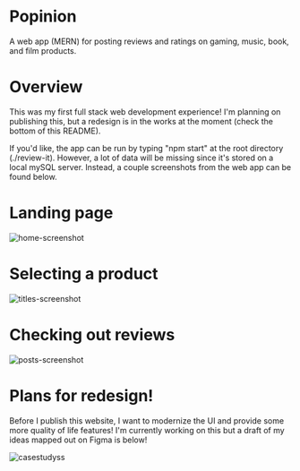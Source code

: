 # Popinion
A web app (MERN) for posting reviews and ratings on gaming, music, book, and film products.

# Overview
This was my first full stack web development experience!  I'm planning on publishing this, but a redesign is in the works at the moment (check the bottom of this README).

If you'd like, the app can be run by typing "npm start" at the root directory (./review-it).  However, a lot of data will be missing since it's stored on a local mySQL server.  Instead, a couple screenshots from the web app can be found below.

# Landing page
![home-screenshot](https://user-images.githubusercontent.com/21328729/100299990-e372c600-2f49-11eb-9f3e-05fd5f005da1.png)

# Selecting a product
![titles-screenshot](https://user-images.githubusercontent.com/21328729/100300704-6e07f500-2f4b-11eb-8988-fa927e8ce29c.png)

# Checking out reviews
![posts-screenshot](https://user-images.githubusercontent.com/21328729/100300757-8bd55a00-2f4b-11eb-870b-c592afba7f91.png)

# Plans for redesign!  

Before I publish this website, I want to modernize the UI and provide some more quality of life features!  I'm currently working on this but a draft of my ideas mapped out on Figma is below!

![casestudyss](https://user-images.githubusercontent.com/21328729/100301198-8593ad80-2f4c-11eb-871d-5cf6a1f3b786.PNG)
